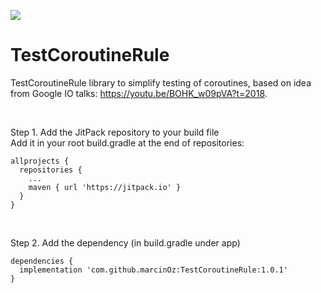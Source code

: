 [![](https://jitpack.io/v/marcinOz/TestCoroutineRule.svg)](https://jitpack.io/#marcinOz/TestCoroutineRule)

# TestCoroutineRule
TestCoroutineRule library to simplify testing of coroutines,
based on idea from Google IO talks: https://youtu.be/BOHK_w09pVA?t=2018.

<br />

Step 1. Add the JitPack repository to your build file <br />
Add it in your root build.gradle at the end of repositories:
```
allprojects {
  repositories {
    ...
    maven { url 'https://jitpack.io' }
  }
}
  ```
<br />

Step 2. Add the dependency (in build.gradle under app)

```
dependencies {
  implementation 'com.github.marcinOz:TestCoroutineRule:1.0.1'
}
```
